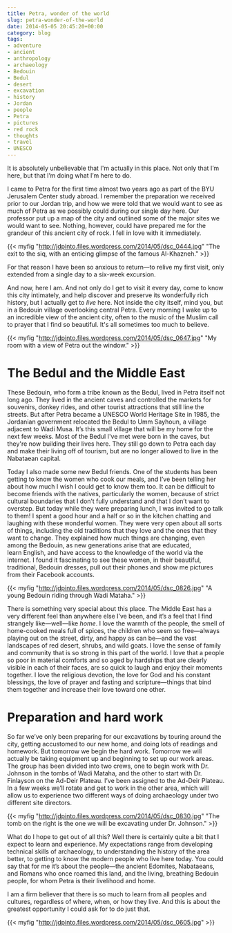 ```yaml
---
title: Petra, wonder of the world
slug: petra-wonder-of-the-world
date: 2014-05-05 20:45:20+00:00
category: blog
tags:
- adventure
- ancient
- anthropology
- archaeology
- Bedouin
- Bedul
- desert
- excavation
- history
- Jordan
- people
- Petra
- pictures
- red rock
- thoughts
- travel
- UNESCO
---
```


It is absolutely unbelievable that I'm actually in this place. Not only that I’m here, but that I’m doing what I’m here to do.

I came to Petra for the first time almost two years ago as part of the BYU Jerusalem Center study abroad. I remember the preparation we received prior to our Jordan trip, and how we were told that we would want to see as much of Petra as we possibly could during our single day here. Our professor put up a map of the city and outlined some of the major sites we would want to see. Nothing, however, could have prepared me for the grandeur of this ancient city of rock. I fell in love with it immediately.

<!-- more -->

{{< myfig "http://jdpinto.files.wordpress.com/2014/05/dsc_0444.jpg" "The exit to the siq, with an enticing glimpse of the famous Al-Khazneh." >}}

For that reason I have been so anxious to return—to relive my first visit, only extended from a single day to a six-week excursion.

And now, here I am. And not only do I get to visit it every day, come to know this city intimately, and help discover and preserve its wonderfully rich history, but I actually get to _live_ here. Not inside the city itself, mind you, but in a Bedouin village overlooking central Petra. Every morning I wake up to an incredible view of the ancient city, often to the music of the Muslim call to prayer that I find so beautiful. It's all sometimes too much to believe.

{{< myfig "http://jdpinto.files.wordpress.com/2014/05/dsc_0647.jpg" "My room with a view of Petra out the window." >}}


# The Bedul and the Middle East


These Bedouin, who form a tribe known as the Bedul, lived in Petra itself not long ago. They lived in the ancient caves and controlled the markets for souvenirs, donkey rides, and other tourist attractions that still line the streets. But after Petra became a UNESCO World Heritage Site in 1985, the Jordanian government relocated the Bedul to Umm Sayhoun, a village adjacent to Wadi Musa. It’s this small village that will be my home for the next few weeks. Most of the Bedul I've met were born in the caves, but they're now building their lives here. They still go down to Petra each day and make their living off of tourism, but are no longer allowed to live in the Nabataean capital.

Today I also made some new Bedul friends. One of the students has been getting to know the women who cook our meals, and I’ve been telling her about how much I wish I could get to know them too. It can be difficult to become friends with the natives, particularly the women, because of strict cultural boundaries that I don’t fully understand and that I don’t want to overstep. But today while they were preparing lunch, I was invited to go talk to them! I spent a good hour and a half or so in the kitchen chatting and laughing with these wonderful women. They were very open about all sorts of things, including the old traditions that they love and the ones that they want to change. They explained how much things are changing, even among the Bedouin, as new generations arise that are educated, learn English, and have access to the knowledge of the world via the internet. I found it fascinating to see these women, in their beautiful, traditional, Bedouin dresses, pull out their phones and show me pictures from their Facebook accounts.

{{< myfig "http://jdpinto.files.wordpress.com/2014/05/dsc_0826.jpg" "A young Bedouin riding through Wadi Mataha." >}}

There is something very special about this place. The Middle East has a very different feel than anywhere else I’ve been, and it’s a feel that I find strangely like—well—like _home_. I love the warmth of the people, the smell of home-cooked meals full of spices, the children who seem so free—always playing out on the street, dirty, and happy as can be—and the vast landscapes of red desert, shrubs, and wild goats. I love the sense of family and community that is so strong in this part of the world. I love that a people so poor in material comforts and so aged by hardships that are clearly visible in each of their faces, are so quick to laugh and enjoy their moments together. I love the religious devotion, the love for God and his constant blessings, the love of prayer and fasting and scripture—things that bind them together and increase their love toward one other.


# Preparation and hard work


So far we’ve only been preparing for our excavations by touring around the city, getting accustomed to our new home, and doing lots of readings and homework. But tomorrow we begin the hard work. Tomorrow we will actually be taking equipment up and beginning to set up our work areas. The group has been divided into two crews, one to begin work with Dr. Johnson in the tombs of Wadi Mataha, and the other to start with Dr. Finlayson on the Ad-Deir Plateau. I’ve been assigned to the Ad-Deir Plateau. In a few weeks we’ll rotate and get to work in the other area, which will allow us to experience two different ways of doing archaeology under two different site directors.

{{< myfig "http://jdpinto.files.wordpress.com/2014/05/dsc_0830.jpg" "The tomb on the right is the one we will be excavating under Dr. Johnson." >}}

What do I hope to get out of all this? Well there is certainly quite a bit that I expect to learn and experience. My expectations range from developing technical skills of archaeology, to understanding the history of the area better, to getting to know the modern people who live here today. You could say that for me it’s about the people—the ancient Edomites, Nabataeans, and Romans who once roamed this land, and the living, breathing Bedouin people, for whom Petra is their livelihood and home.

I am a firm believer that there is so much to learn from all peoples and cultures, regardless of where, when, or how they live. And this is about the greatest opportunity I could ask for to do just that.

{{< myfig "http://jdpinto.files.wordpress.com/2014/05/dsc_0605.jpg" >}}
